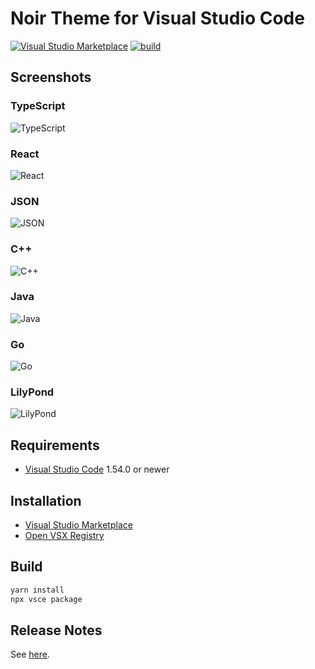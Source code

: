 # Noir Theme for Visual Studio Code

[![Visual Studio Marketplace](https://vsmarketplacebadge.apphb.com/version/jeandeaual.noir.svg)](https://marketplace.visualstudio.com/items?itemName=jeandeaual.noir)
[![build](https://github.com/jeandeaual/vscode-theme-noir/workflows/build/badge.svg)](https://github.com/jeandeaual/vscode-theme-noir/actions?query=workflow%3Abuild)

## Screenshots

### TypeScript

![TypeScript](assets/typescript.png)

### React

![React](assets/react-component.png)

### JSON

![JSON](assets/json.png)

### C++

![C++](assets/c++.png)

### Java

![Java](assets/java.png)

### Go

![Go](assets/go.png)

### LilyPond

![LilyPond](assets/lilypond.png)

## Requirements

* [Visual Studio Code](https://code.visualstudio.com/) 1.54.0 or newer

## Installation

* [Visual Studio Marketplace](https://marketplace.visualstudio.com/items?itemName=jeandeaual.noir)
* [Open VSX Registry](https://open-vsx.org/extension/jeandeaual/noir)

## Build

```sh
yarn install
npx vsce package
```

## Release Notes

See [here](CHANGELOG.md).
